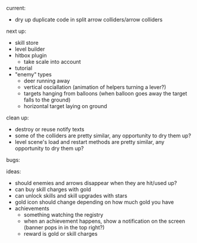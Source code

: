 current:
- dry up duplicate code in split arrow colliders/arrow colliders

next up:
- skill store
- level builder
- hitbox plugin
  - take scale into account
- tutorial
- "enemy" types
  - deer running away
  - vertical osciallation (animation of helpers turning a lever?)
  - targets hanging from balloons (when balloon goes away the target falls to the ground)
  - horizontal target laying on ground

clean up:
- destroy or reuse notify texts
- some of the colliders are pretty similar, any opportunity to dry them up?
- level scene's load and restart methods are pretty similar, any opportunity to dry them up?

bugs:

ideas:
  - should enemies and arrows disappear when they are hit/used up?
  - can buy skill charges with gold
  - can unlock skills and skill upgrades with stars
  - gold icon should change depending on how much gold you have
  - achievements
    - something watching the registry
    - when an achievement happens, show a notification on the screen (banner pops in in the top right?)
    - reward is gold or skill charges
